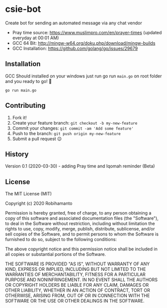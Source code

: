 # csie-bot
Create bot for sending an automated message via any chat vendor

- Pray time source: https://www.muslimpro.com/en/prayer-times (updated everyday at 00:01 AM)
- GCC 64 Bit: http://mingw-w64.org/doku.php/download/mingw-builds
- GCC Installation: https://github.com/golang/go/issues/29679


## Installation
 
GCC Should installed on your windows
just run go run `main.go` on root folder
and you ready to go! 🥰

`go run main.go`
 
## Contributing
 
1. Fork it!
2. Create your feature branch: `git checkout -b my-new-feature`
3. Commit your changes: `git commit -am 'Add some feature'`
4. Push to the branch: `git push origin my-new-feature`
5. Submit a pull request 😉
 
## History
 
Version 0.1 (2020-03-30) - adding Pray time and Iqomah reminder (Beta)
 
## License
 
The MIT License (MIT)

Copyright (c) 2020 Robihamanto

Permission is hereby granted, free of charge, to any person obtaining a copy of this software and associated documentation files (the "Software"), to deal in the Software without restriction, including without limitation the rights to use, copy, modify, merge, publish, distribute, sublicense, and/or sell copies of the Software, and to permit persons to whom the Software is furnished to do so, subject to the following conditions:

The above copyright notice and this permission notice shall be included in all copies or substantial portions of the Software.

THE SOFTWARE IS PROVIDED "AS IS", WITHOUT WARRANTY OF ANY KIND, EXPRESS OR IMPLIED, INCLUDING BUT NOT LIMITED TO THE WARRANTIES OF MERCHANTABILITY, FITNESS FOR A PARTICULAR PURPOSE AND NONINFRINGEMENT. IN NO EVENT SHALL THE AUTHORS OR COPYRIGHT HOLDERS BE LIABLE FOR ANY CLAIM, DAMAGES OR OTHER LIABILITY, WHETHER IN AN ACTION OF CONTRACT, TORT OR OTHERWISE, ARISING FROM, OUT OF OR IN CONNECTION WITH THE SOFTWARE OR THE USE OR OTHER DEALINGS IN THE SOFTWARE.

